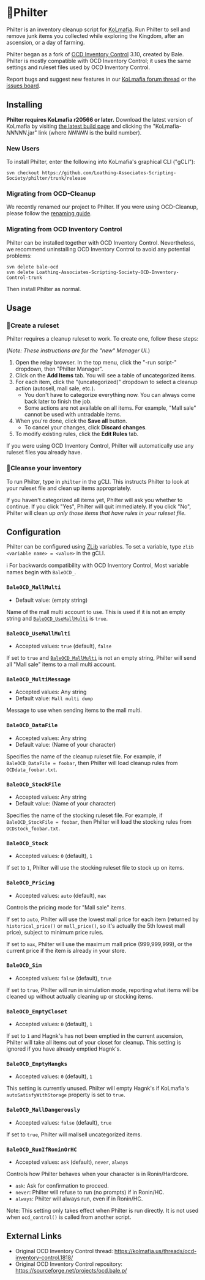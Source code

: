 # 🧹Philter

Philter is an inventory cleanup script for [KoLmafia](https://kolmafia.us/). Run Philter to sell and remove junk items you collected while exploring the Kingdom, after an ascension, or a day of farming.

Philter began as a fork of [OCD Inventory Control](https://kolmafia.us/threads/ocd-inventory-control.1818/) 3.10, created by Bale. Philter is mostly compatible with OCD Inventory Control; it uses the same settings and ruleset files used by OCD Inventory Control.

Report bugs and suggest new features in our [KoLmafia forum thread](https://kolmafia.us/threads/philter-the-inventory-cleanup-script.26027/) or the [issues board](https://github.com/Loathing-Associates-Scripting-Society/philter/issues).

## Installing

**Philter requires KoLmafia r20566 or later.** Download the latest version of KoLmafia by visiting [the latest build page](https://ci.kolmafia.us/job/Kolmafia/lastSuccessfulBuild/) and clicking the "KoLmafia-_NNNNN_.jar" link (where _NNNNN_ is the build number).

### New Users

To install Philter, enter the following into KoLmafia's graphical CLI ("gCLI"):

```
svn checkout https://github.com/Loathing-Associates-Scripting-Society/philter/trunk/release
```

### Migrating from OCD-Cleanup

We recently renamed our project to Philter. If you were using OCD-Cleanup, please follow the [renaming guide](https://github.com/Loathing-Associates-Scripting-Society/philter/blob/main/docs/renaming.md).

### Migrating from OCD Inventory Control

Philter can be installed together with OCD Inventory Control. Nevertheless, we recommend uninstalling OCD Inventory Control to avoid any potential problems:

```
svn delete bale-ocd
svn delete Loathing-Associates-Scripting-Society-OCD-Inventory-Control-trunk
```

Then install Philter as normal.

## Usage

### 📝Create a ruleset

Philter requires a cleanup ruleset to work. To create one, follow these steps:

(_Note: These instructions are for the "new" Manager UI._)

1. Open the relay browser. In the top menu, click the "-run script-" dropdown, then "Philter Manager".
2. Click on the **Add Items** tab. You will see a table of uncategorized items.
3. For each item, click the "(uncategorized)" dropdown to select a cleanup action (autosell, mall sale, etc.).
   - You don't have to categorize everything now. You can always come back later to finish the job.
   - Some actions are not available on all items. For example, "Mall sale" cannot be used with untradable items.
4. When you're done, click the **Save all** button.
   - To cancel your changes, click **Discard changes**.
5. To modify existing rules, click the **Edit Rules** tab.

If you were using OCD Inventory Control, Philter will automatically use any ruleset files you already have.

### 🧹Cleanse your inventory

To run Philter, type in `philter` in the gCLI. This instructs Philter to look at your ruleset file and clean up items appropriately.

If you haven't categorized all items yet, Philter will ask you whether to continue. If you click "Yes", Philter will quit immediately. If you click "No", Philter will clean up _only those items that have rules in your ruleset file._

## Configuration

Philter can be configured using [ZLib] variables. To set a variable, type `zlib <variable name> = <value>` in the gCLI.

ℹ️ For backwards compatibility with OCD Inventory Control, Most variable names begin with `BaleOCD_`.

### `BaleOCD_MallMulti`

- Default value: (empty string)

Name of the mall multi account to use. This is used if it is not an empty string and [`BaleOCD_UseMallMulti`](#baleocd_usemallmulti) is `true`.

### `BaleOCD_UseMallMulti`

- Accepted values: `true` (default), `false`

If set to `true` and [`BaleOCD_MallMulti`](#baleocd_mallmulti) is not an empty string, Philter will send all "Mall sale" items to a mall multi account.

### `BaleOCD_MultiMessage`

- Accepted values: Any string
- Default value: `Mall multi dump`

Message to use when sending items to the mall multi.

### `BaleOCD_DataFile`

- Accepted values: Any string
- Default value: (Name of your character)

Specifies the name of the cleanup ruleset file.
For example, if `BaleOCD_DataFile = foobar`, then Philter will load cleanup rules from `OCDdata_foobar.txt`.

### `BaleOCD_StockFile`

- Accepted values: Any string
- Default value: (Name of your character)

Specifies the name of the stocking ruleset file.
For example, if `BaleOCD_StockFile = foobar`, then Philter will load the stocking rules from `OCDstock_foobar.txt`.

### `BaleOCD_Stock`

- Accepted values: `0` (default), `1`

If set to `1`, Philter will use the stocking ruleset file to stock up on items.

### `BaleOCD_Pricing`

- Accepted values: `auto` (default), `max`

Controls the pricing mode for "Mall sale" items.

If set to `auto`, Philter will use the lowest mall price for each item (returned by `historical_price()` or `mall_price()`, so it's actually the 5th lowest mall price), subject to minimum price rules.

If set to `max`, Philter will use the maximum mall price (999,999,999), or the current price if the item is already in your store.

### `BaleOCD_Sim`

- Accepted values: `false` (default), `true`

If set to `true`, Philter will run in simulation mode, reporting what items will be cleaned up without actually cleaning up or stocking items.

### `BaleOCD_EmptyCloset`

- Accepted values: `0` (default), `1`

If set to `1` and Hagnk's has not been emptied in the current ascension, Philter will take all items out of your closet for cleanup.
This setting is ignored if you have already emptied Hagnk's.

### `BaleOCD_EmptyHangks`

- Accepted values: `0` (default), `1`

This setting is currently unused. Philter will empty Hagnk's if KoLmafia's `autoSatisfyWithStorage` property is set to `true`.

### `BaleOCD_MallDangerously`

- Accepted values: `false` (default), `true`

If set to `true`, Philter will mallsell uncategorized items.

### `BaleOCD_RunIfRoninOrHC`

- Accepted values: `ask` (default), `never`, `always`

Controls how Philter behaves when your character is in Ronin/Hardcore.

- `ask`: Ask for confirmation to proceed.
- `never`: Philter will refuse to run (no prompts) if in Ronin/HC.
- `always`: Philter will always run, even if in Ronin/HC.

Note: This setting only takes effect when Philter is run directly.
It is not used when `ocd_control()` is called from another script.

## External Links

- Original OCD Inventory Control thread: https://kolmafia.us/threads/ocd-inventory-control.1818/
- Original OCD Inventory Control repository: https://sourceforge.net/projects/ocd.bale.p/

[zlib]: https://kolmafia.us/threads/zlib-zarqons-useful-function-library.2072
